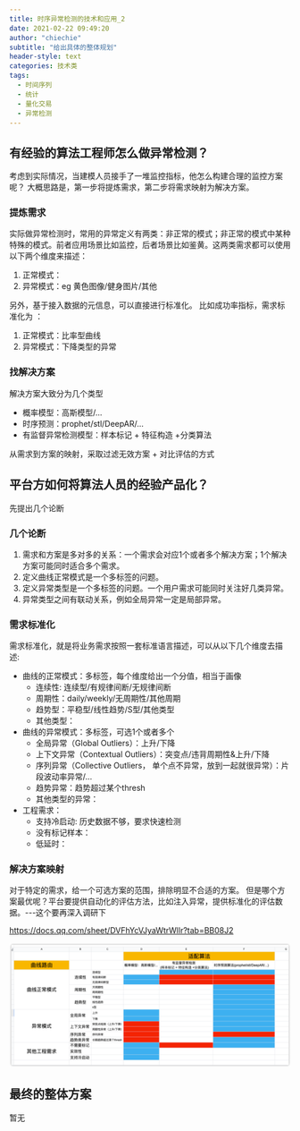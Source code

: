 ```yaml
---
title: 时序异常检测的技术和应用_2
date: 2021-02-22 09:49:20
author: "chiechie"
subtitle: "给出具体的整体规划"
header-style: text
categories: 技术类
tags:
  - 时间序列
  - 统计
  - 量化交易
  - 异常检测
---
```


## 有经验的算法工程师怎么做异常检测？

考虑到实际情况，当建模人员接手了一堆监控指标，他怎么构建合理的监控方案呢？
大概思路是，第一步将提炼需求，第二步将需求映射为解决方案。

### 提炼需求
实际做异常检测时，常用的异常定义有两类：非正常的模式；非正常的模式中某种特殊的模式。前者应用场景比如监控，后者场景比如鉴黄。这两类需求都可以使用以下两个维度来描述：
1. 正常模式：
2. 异常模式：eg 黄色图像/健身图片/其他

另外，基于接入数据的元信息，可以直接进行标准化。
比如成功率指标，需求标准化为 ：

1. 正常模式：比率型曲线
2. 异常模式：下降类型的异常

### 找解决方案

解决方案大致分为几个类型
- 概率模型：高斯模型/...
- 时序预测：prophet/stl/DeepAR/...
- 有监督异常检测模型：样本标记 + 特征构造 +分类算法

从需求到方案的映射，采取过滤无效方案 + 对比评估的方式


## 平台方如何将算法人员的经验产品化？
先提出几个论断

### 几个论断

1. 需求和方案是多对多的关系：一个需求会对应1个或者多个解决方案；1个解决方案可能同时适合多个需求。
2. 定义曲线正常模式是一个多标签的问题。
3. 定义异常类型是一个多标签的问题。一个用户需求可能同时关注好几类异常。
4. 异常类型之间有联动关系，例如全局异常一定是局部异常。



### 需求标准化

需求标准化，就是将业务需求按照一套标准语言描述，可以从以下几个维度去描述:

- 曲线的正常模式：多标签，每个维度给出一个分值，相当于画像
  - 连续性: 连续型/有规律间断/无规律间断
  - 周期性：daily/weekly/无周期性/其他周期
  - 趋势型：平稳型/线性趋势/S型/其他类型
  - 其他类型：
- 曲线的异常模式：多标签，可选1个或者多个
  - 全局异常（Global Outliers）：上升/下降
  - 上下文异常（Contextual Outliers）：突变点/违背周期性&上升/下降
  - 序列异常（Collective Outliers， 单个点不异常，放到一起就很异常）：片段波动率异常/...
  - 趋势异常：趋势超过某个thresh
  - 其他类型的异常：
- 工程需求：
  - 支持冷启动: 历史数据不够，要求快速检测
  - 没有标记样本：
  - 低延时：


### 解决方案映射

对于特定的需求，给一个可选方案的范围，排除明显不合适的方案。
但是哪个方案最优呢？平台要提供自动化的评估方法，比如注入异常，提供标准化的评估数据。---这个要再深入调研下

https://docs.qq.com/sheet/DVFhYcVJyaWtrWllr?tab=BB08J2

![curve_adapter.png](/images/curve_adapter.png)


## 最终的整体方案
暂无

